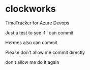 # clockworks
TimeTracker for Azure Devops


Just a test to see if I can commit

Hermes also can commit

Please don't allow me commit directly

don't allow me do it again
